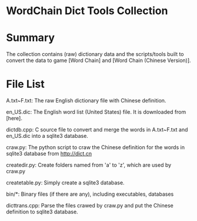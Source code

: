 WordChain Dict Tools Collection
=====

# Summary 
The collection contains (raw) dictionary data and the scripts/tools built to convert the data to game [Word Chain] and [Word Chain (Chinese Version)].

# File List
A.txt~F.txt: The raw English dictionary file with Chinese definition.

en_US.dic: The English word list (United States) file. It is downloaded from [here].

dictdb.cpp: C source file to convert and merge the words in A.txt~F.txt and en_US.dic into a sqlite3 database.

craw.py: The python script to craw the Chinese definition for the words in sqlite3 database from http://dict.cn

createdir.py: Create folders named from 'a' to 'z', which are used by craw.py

createtable.py: Simply create a sqlite3 database.

bin/*: Binary files (if there are any), including executables, databases

dicttrans.cpp: Parse the files crawed by craw.py and put the Chinese definition to sqlite3 database.